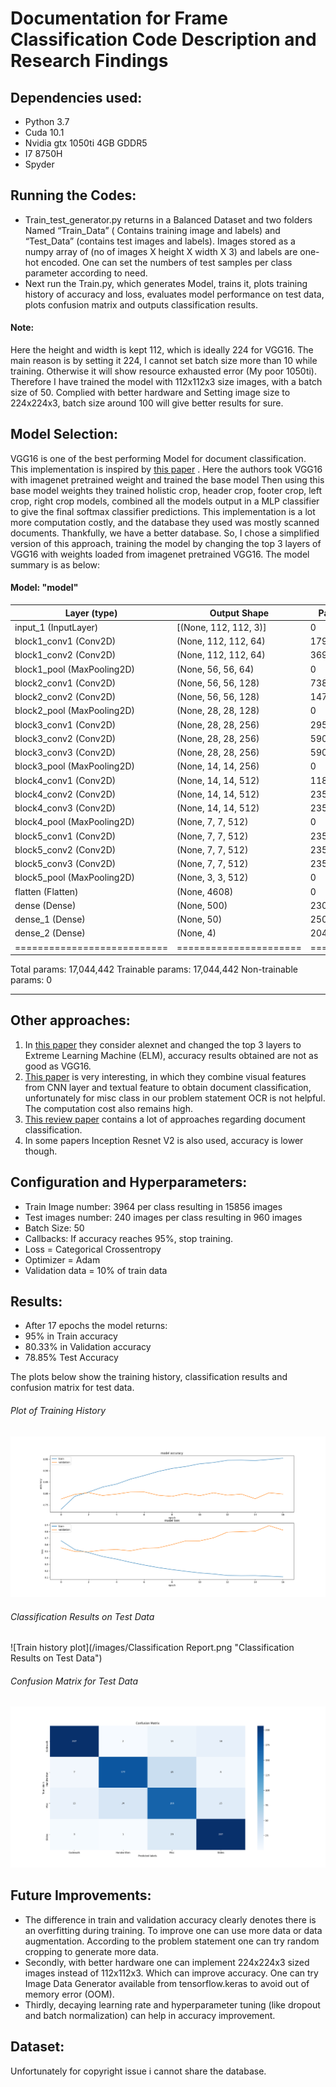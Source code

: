 # Documentation for Frame Classification Code Description and Research Findings

## Dependencies used:
* Python 3.7
* Cuda 10.1
* Nvidia gtx 1050ti 4GB GDDR5
* I7 8750H
* Spyder 

## Running the Codes:
* Train_test_generator.py returns in a Balanced Dataset and two folders Named “Train_Data” ( Contains training image and labels) and “Test_Data” (contains test images and labels). Images stored as a numpy array of (no of images X height X width X 3)  and labels are one-hot encoded. One can set the numbers of test samples per class parameter according to need.
* Next run the Train.py, which generates Model, trains it, plots training history of accuracy and loss, evaluates model performance on test data, plots confusion matrix and outputs classification results.

#### Note:
Here the height and width is kept 112, which is ideally 224 for VGG16. The main reason is by setting it 224, I cannot set batch size more than 10 while training. Otherwise it will show resource exhausted error (My poor 1050ti). Therefore I have trained the model with 112x112x3 size images, with a batch size of 50. Complied with better hardware and Setting image size to 224x224x3, batch size around 100 will give better results for sure.

## Model Selection:
VGG16 is one of the best performing Model for document classification. This implementation is inspired by [this paper](https://arxiv.org/pdf/1801.09321.pdf) . Here the authors took VGG16 with imagenet pretrained weight and trained the base model Then using this base model weights they trained holistic crop, header crop, footer crop, left crop, right crop models, combined all the models output in a MLP classifier to give the final softmax classifier predictions. This implementation is a lot more computation costly, and the database they used was mostly scanned documents. Thankfully, we have a better database. So, I chose a simplified version of this approach, training the model by changing the top 3 layers of VGG16 with weights loaded from imagenet pretrained VGG16. The model summary is as below:

#### Model: "model"
Layer (type)             |    Output Shape     |         Param #   
--------------|-------------|-------------
input_1 (InputLayer)     |    [(None, 112, 112, 3)] |    0         
block1_conv1 (Conv2D)     |   (None, 112, 112, 64)   |   1792      
block1_conv2 (Conv2D)     |   (None, 112, 112, 64)    |  36928     
block1_pool (MaxPooling2D)  | (None, 56, 56, 64)    |    0         
block2_conv1 (Conv2D)    |    (None, 56, 56, 128)   |    73856     
block2_conv2 (Conv2D)    |    (None, 56, 56, 128)   |    147584    
block2_pool (MaxPooling2D) |  (None, 28, 28, 128)   |    0         
block3_conv1 (Conv2D)     |   (None, 28, 28, 256)   |    295168    
block3_conv2 (Conv2D)     |   (None, 28, 28, 256)   |    590080    
block3_conv3 (Conv2D)     |   (None, 28, 28, 256)   |    590080    
block3_pool (MaxPooling2D)  | (None, 14, 14, 256)   |    0         
block4_conv1 (Conv2D)      |  (None, 14, 14, 512)   |    1180160   
block4_conv2 (Conv2D)      |  (None, 14, 14, 512)   |    2359808 
block4_conv3 (Conv2D)       | (None, 14, 14, 512)    |   2359808 
block4_pool (MaxPooling2D) |  (None, 7, 7, 512)   |      0   
block5_conv1 (Conv2D)      |  (None, 7, 7, 512)   |      2359808  
block5_conv2 (Conv2D)      |  (None, 7, 7, 512)   |      2359808   
block5_conv3 (Conv2D)      |  (None, 7, 7, 512)  |       2359808   
block5_pool (MaxPooling2D)  | (None, 3, 3, 512)  |       0         
flatten (Flatten)           | (None, 4608)       |       0         
dense (Dense)                |(None, 500)       |        2304500   
dense_1 (Dense)            |  (None, 50)       |         25050     
dense_2 (Dense)            |  (None, 4)       |          204   
===========================|======================|=========
Total params: 17,044,442
Trainable params: 17,044,442
Non-trainable params: 0
_________________________________________________________________

## Other approaches:
1. In [this paper](https://arxiv.org/pdf/1711.05862.pdf) they consider alexnet and changed the top 3 layers to Extreme Learning Machine (ELM), accuracy results obtained are not as good as VGG16.
2. [This paper](https://arxiv.org/pdf/1907.06370.pdf) is very interesting, in which they combine visual features from CNN layer and textual feature to obtain document classification, unfortunately for misc class in our problem statement OCR is not helpful. The computation cost also remains high.
3. [This review paper](https://arxiv.org/pdf/2004.03705.pdf) contains a lot of approaches regarding document classification.
4. In some papers Inception Resnet V2 is also used, accuracy is lower though.

## Configuration and Hyperparameters:
* Train Image number: 3964 per class resulting in 15856 images
* Test images number: 240 images per class resulting in 960 images
* Batch Size: 50
* Callbacks: If accuracy reaches 95%, stop training.
* Loss = Categorical Crossentropy
* Optimizer = Adam
* Validation data = 10% of train data

## Results:
* After 17 epochs the model returns: 
* 95% in Train accuracy
* 80.33% in Validation accuracy
* 78.85% Test Accuracy

The plots below show the training history, classification results and confusion matrix for test data.

###### Plot of Training History
![Train history plot](/images/Train_history_plot.png "Plot of Training History")

###### Classification Results on Test Data
![Train history plot](/images/Classification Report.png "Classification Results on Test Data")

###### Confusion Matrix for Test Data
![Train history plot](/images/Confusion_Matrix.png "Confusion Matrix for Test Data")

## Future Improvements:
* The difference in train and validation accuracy clearly denotes there is an overfitting during training. To improve one can use more data or data augmentation. According to the problem statement one can try random cropping to generate more data.
* Secondly, with better hardware one can implement 224x224x3 sized images instead of 112x112x3. Which can improve accuracy. One can try Image Data Generator available from tensorflow.keras to avoid out of memory error (OOM).
* Thirdly, decaying learning rate and hyperparameter tuning (like dropout and batch normalization) can help in accuracy improvement.

## Dataset:
Unfortunately for copyright issue i cannot share the database.


